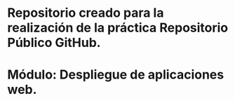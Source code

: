 # Repositorio creado para la realización de la práctica Repositorio Público GitHub.
#
# Módulo: Despliegue de aplicaciones web.
